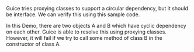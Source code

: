 Guice tries proxying classes to support a circular dependency, but it should be interface. We can verify this using this sample code.

In this Demo, there are two objects A and B which have cyclic dependency on each other. Guice is able to resolve this using proxying classes.
However, it will fail if we try to call some method of class B in the constructor of class A. 
